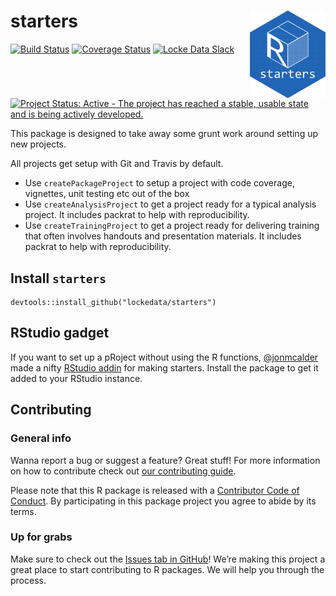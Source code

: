 
# starters <img src="man/figures/logo.png" align="right" height=140/>

<!-- README.md is generated from README.Rmd. Please edit that file -->

<!-- badges: start -->

[![Build
Status](https://travis-ci.org/lockedata/starters.svg?branch=master)](https://travis-ci.org/lockedata/starters)
[![Coverage
Status](https://img.shields.io/coveralls/lockedata/starters.svg)](https://coveralls.io/r/lockedata/starters?branch=master)
[![Locke Data
Slack](https://img.shields.io/badge/Slack-discuss-blue.svg?logo=slack&longCache=true&style=flat)](https://join.slack.com/t/lockedata/shared_invite/enQtMjkwNjY3ODkwMzg2LTI1OGU1NTM3ZGIyZGFiNTdlODI3MzU2N2ZlNDczMjM4M2U2OWVmNDMzZTQ1ZGNlZDQ3MGM2MGVjMjI2MWIyMjI)
[![Project Status: Active - The project has reached a stable, usable
state and is being actively
developed.](https://www.repostatus.org/badges/latest/active.svg)](https://www.repostatus.org/#active)
<!-- badges: end -->

This package is designed to take away some grunt work around setting up
new projects.

All projects get setup with Git and Travis by default.

  - Use `createPackageProject` to setup a project with code coverage,
    vignettes, unit testing etc out of the box
  - Use `createAnalysisProject` to get a project ready for a typical
    analysis project. It includes packrat to help with reproducibility.
  - Use `createTrainingProject` to get a project ready for delivering
    training that often involves handouts and presentation materials. It
    includes packrat to help with reproducibility.

## Install `starters`

    devtools::install_github("lockedata/starters")

## RStudio gadget

If you want to set up a pRoject without using the R functions,
[@jonmcalder](https://github.com/jonmcalder) made a nifty [RStudio
addin](https://rstudio.github.io/rstudioaddins/) for making starters.
Install the package to get it added to your RStudio instance.

## Contributing

### General info

Wanna report a bug or suggest a feature? Great stuff\! For more
information on how to contribute check out [our contributing
guide](.github/CONTRIBUTING.md).

Please note that this R package is released with a [Contributor Code of
Conduct](CODE_OF_CONDUCT.md). By participating in this package project
you agree to abide by its terms.

### Up for grabs

Make sure to check out the [Issues tab in
GitHub](https://github.com/stephlocke/starters/issues)\! We’re making
this project a great place to start contributing to R packages. We will
help you through the process.
